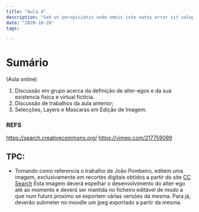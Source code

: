 ```yaml
---
title: "Aula 4"
description: "Sed ut perspiciatis unde omnis iste natus error sit voluptatem"
date: "2020-10-28"
tags:

---
```

# Sumário

(Aula online)

1. Discussão em grupo acerca da definição de alter-egos e da sua existencia física e virtual fictícia.
2. Discussão de trabalhos da aula anterior;
3. Selecções, Layers e Mascaras em Edição de Imagem.


### REFS

https://search.creativecommons.org/
https://vimeo.com/217759099


## TPC:
- Tomando como referencia o trabalho de João Pombeiro, editem uma imagem, exclusivamente em recortes digitais obtidos a partir do site [CC Search](https://search.creativecommons.org/)
Esta imagem deverá espelhar o desenvolvimento do alter-ego até ao momento e deverá ser mantida no ficheiro editável de modo a que num futuro proximo se exportem várias versões da mesma.
Para já, deverão submeter no moodle um jpeg exportado a partir da mesma.


